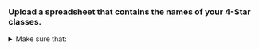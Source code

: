 <link rel="stylesheet" href="styling.css">

### Upload a spreadsheet that contains the names of your 4-Star classes.


<details>

<span>🔽</span>

<summary>Make sure that:


</summary>

<h4 id="make-sure-that">Make sure that:</h4>

<ul>
  <li>Each row contains a date and a class name, followed by the names of 4-Star classes</li>
  <li>The date is in the format MM/DD/YYYY HH:MM:SS, which is the format provided automatically by Google Forms</li>
  <li>Your spreadsheet is in the CSV (Comma Separated Values) Format</li>
  <li>No data value contains the comma (,) character</li>
</ul>

<h4 id="heres-an-example-of-what-your-spreadsheet-could-look-like">Here’s an example of what your spreadsheet could look like:</h4>

<div class="language-plaintext highlighter-rouge"><div class="highlight"><pre class="highlight"><code>4-StarClasses.csv
    9/1/2023 10:01:10,Library,Wong
    9/7/2023 14:51:12,Art,Wong,Tree
    9/1/2023 9:19:43,Library,Wong,Light,Book
    ...
</code></pre></div></div>



</details>




<!-- #### Make sure that:

- Each row contains a date and a class name, followed by the names of 4-Star classes.
- The date is in the format MM/DD/YYYY HH:MM:SS, which is the format provided automatically by Google Forms.
- Your spreadsheet is in the CSV (Comma Separated Values) Format -->



<!-- #### Here's an example of what your spreadsheet could look like:

    4-StarClasses.csv
        9/1/2023 10:01:10,Library,Wong
        9/7/2023 14:51:12,Art,Wong,Tree
        9/1/2023 9:19:43,Library,Wong,Light,Book
        ... -->
